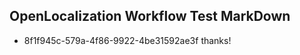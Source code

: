 ## OpenLocalization Workflow Test MarkDown
* 8f1f945c-579a-4f86-9922-4be31592ae3f thanks!

<!--HONumber=Jul16_HO2-->


